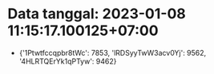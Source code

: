 # Data tanggal: 2023-01-08 11:15:17.100125+07:00

* {'1Ptwtfccqpbr8tWc': 7853, 'lRDSyyTwW3acv0Yj': 9562, '4HLRTQErYk1qPTyw': 9462}
